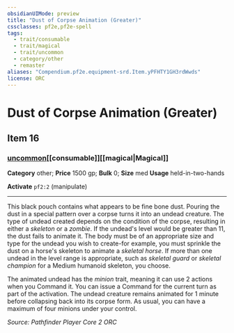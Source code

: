 ```yaml
---
obsidianUIMode: preview
title: "Dust of Corpse Animation (Greater)"
cssclasses: pf2e,pf2e-spell
tags:
  - trait/consumable
  - trait/magical
  - trait/uncommon
  - category/other
  - remaster
aliases: "Compendium.pf2e.equipment-srd.Item.yPFHTY1GH3rdWwds"
license: ORC
---
```

# Dust of Corpse Animation (Greater)
## Item 16
### [uncommon](uncommon.md "Uncommon Rarity Trait")[[consumable]][[magical|Magical]]

**Category** other; 
**Price** 1500 gp; 
**Bulk** 0; **Size** med
**Usage** held-in-two-hands

**Activate** `pf2:2` (manipulate)

* * *

This black pouch contains what appears to be fine bone dust. Pouring the dust in a special pattern over a corpse turns it into an undead creature. The type of undead created depends on the condition of the corpse, resulting in either a _skeleton_ or a _zombie_. If the undead's level would be greater than 11, the dust fails to animate it. The body must be of an appropriate size and type for the undead you wish to create-for example, you must sprinkle the dust on a horse's skeleton to animate a _skeletal horse_. If more than one undead in the level range is appropriate, such as _skeletal guard_ or _skeletal champion_ for a Medium humanoid skeleton, you choose.

The animated undead has the _minion_ trait, meaning it can use 2 actions when you Command it. You can issue a Command for the current turn as part of the activation. The undead creature remains animated for 1 minute before collapsing back into its corpse form. As usual, you can have a maximum of four minions under your control.

*Source: Pathfinder Player Core 2*
*ORC*